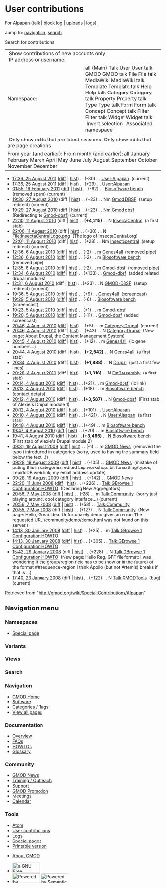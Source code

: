 <div id="mw-page-base" class="noprint">

</div>

<div id="mw-head-base" class="noprint">

</div>

<div id="content" class="mw-body" role="main">

<span id="top"></span>

<div id="mw-js-message" style="display:none;">

</div>



# <span dir="auto">User contributions</span>

<div id="bodyContent">

<div id="contentSub">

For [Alpapan](/wiki/User:Alpapan "User:Alpapan") (<a
href="/mediawiki/index.php?title=User_talk:Alpapan&amp;action=edit&amp;redlink=1"
class="new" title="User talk:Alpapan (page does not exist)">talk</a> \|
[block
log](/mediawiki/index.php?title=Special:Log/block&page=User%3AAlpapan "Special:Log/block")
\|
[uploads](/wiki/Special:ListFiles/Alpapan "Special:ListFiles/Alpapan")
\| [logs](/wiki/Special:Log/Alpapan "Special:Log/Alpapan"))

</div>

<div id="jump-to-nav" class="mw-jump">

Jump to: [navigation](#mw-navigation), [search](#p-search)

</div>

<div id="mw-content-text">

Search for contributions

<table class="mw-contributions-table">
<colgroup>
<col style="width: 50%" />
<col style="width: 50%" />
</colgroup>
<tbody>
<tr class="odd">
<td colspan="2"> Show contributions of new accounts only<br />
 IP address or username:</td>
</tr>
<tr class="even">
<td class="mw-label">Namespace:</td>
<td>all (Main) Talk User User talk GMOD GMOD talk File File talk
MediaWiki MediaWiki talk Template Template talk Help Help talk Category
Category talk Property Property talk Type Type talk Form Form talk
Concept Concept talk Filter Filter talk Widget Widget talk  
 Invert selection 
 Associated namespace </td>
</tr>
<tr class="odd">
<td colspan="2"></td>
</tr>
<tr class="even">
<td colspan="2"> Only show edits that are latest revisions
 Only show edits that are page creations</td>
</tr>
<tr class="odd">
<td colspan="2">From year (and earlier): From month (and earlier): all
January February March April May June July August September October
November December</td>
</tr>
</tbody>
</table>

- <a href="/mediawiki/index.php?title=User:Alpapan&amp;oldid=18854"
  class="mw-changeslist-date" title="User:Alpapan">17:36, 25 August
  2011</a>
  ([diff](/mediawiki/index.php?title=User:Alpapan&diff=prev&oldid=18854 "User:Alpapan")
  \|
  [hist](/mediawiki/index.php?title=User:Alpapan&action=history "User:Alpapan"))
  <span class="mw-changeslist-separator">. .</span>
  <span class="mw-plusminus-neg" dir="ltr"
  title="521 bytes after change">(-30)</span>‎
  <span class="mw-changeslist-separator">. .</span>
  <a href="/wiki/User:Alpapan" class="mw-contributions-title"
  title="User:Alpapan">User:Alpapan</a> ‎
  <span class="mw-uctop">(current)</span>
- <a href="/mediawiki/index.php?title=User:Alpapan&amp;oldid=18853"
  class="mw-changeslist-date" title="User:Alpapan">17:36, 25 August
  2011</a>
  ([diff](/mediawiki/index.php?title=User:Alpapan&diff=prev&oldid=18853 "User:Alpapan")
  \|
  [hist](/mediawiki/index.php?title=User:Alpapan&action=history "User:Alpapan"))
  <span class="mw-changeslist-separator">. .</span>
  <span class="mw-plusminus-pos" dir="ltr"
  title="551 bytes after change">(+29)</span>‎
  <span class="mw-changeslist-separator">. .</span>
  <a href="/wiki/User:Alpapan" class="mw-contributions-title"
  title="User:Alpapan">User:Alpapan</a> ‎
- <a href="/mediawiki/index.php?title=Biosoftware_bench&amp;oldid=16944"
  class="mw-changeslist-date" title="Biosoftware bench">01:55, 16 February
  2011</a>
  ([diff](/mediawiki/index.php?title=Biosoftware_bench&diff=prev&oldid=16944 "Biosoftware bench")
  \|
  [hist](/mediawiki/index.php?title=Biosoftware_bench&action=history "Biosoftware bench"))
  <span class="mw-changeslist-separator">. .</span>
  <span class="mw-plusminus-neg" dir="ltr"
  title="3,563 bytes after change">(-62)</span>‎
  <span class="mw-changeslist-separator">. .</span>
  <a href="/wiki/Biosoftware_bench" class="mw-contributions-title"
  title="Biosoftware bench">Biosoftware bench</a> ‎
  <span class="comment">(removed spam)</span>
  <span class="mw-uctop">(current)</span>
- <a href="/mediawiki/index.php?title=Gmod_DBSF&amp;oldid=14327"
  class="mw-changeslist-date" title="Gmod DBSF">19:30, 27 August 2010</a>
  (diff \|
  [hist](/mediawiki/index.php?title=Gmod_DBSF&action=history "Gmod DBSF"))
  <span class="mw-changeslist-separator">. .</span>
  <span class="mw-plusminus-pos" dir="ltr"
  title="23 bytes after change">(+23)</span>‎
  <span class="mw-changeslist-separator">. .</span> Nm
  <a href="/mediawiki/index.php?title=Gmod_DBSF&amp;redirect=no"
  class="mw-redirect mw-contributions-title" title="Gmod DBSF">Gmod
  DBSF</a> ‎ <span class="comment">(setup redirect)</span>
  <span class="mw-uctop">(current)</span>
- <a href="/mediawiki/index.php?title=Gmod_dbsf&amp;oldid=14326"
  class="mw-changeslist-date" title="Gmod dbsf">19:29, 27 August 2010</a>
  (diff \|
  [hist](/mediawiki/index.php?title=Gmod_dbsf&action=history "Gmod dbsf"))
  <span class="mw-changeslist-separator">. .</span>
  <span class="mw-plusminus-pos" dir="ltr"
  title="23 bytes after change">(+23)</span>‎
  <span class="mw-changeslist-separator">. .</span> Nm
  <a href="/mediawiki/index.php?title=Gmod_dbsf&amp;redirect=no"
  class="mw-redirect mw-contributions-title" title="Gmod dbsf">Gmod
  dbsf</a> ‎ <span class="comment">(Redirecting to
  [Gmod-dbsf](/wiki/Gmod-dbsf "Gmod-dbsf"))</span>
  <span class="mw-uctop">(current)</span>
- <a href="/mediawiki/index.php?title=InsectaCentral&amp;oldid=14138"
  class="mw-changeslist-date" title="InsectaCentral">22:10, 11 August
  2010</a> (diff \|
  [hist](/mediawiki/index.php?title=InsectaCentral&action=history "InsectaCentral"))
  <span class="mw-changeslist-separator">. .</span> **(+4,215)**‎
  <span class="mw-changeslist-separator">. .</span> N
  <a href="/wiki/InsectaCentral" class="mw-contributions-title"
  title="InsectaCentral">InsectaCentral</a> ‎ <span class="comment">(a
  first stab)</span>
- <a
  href="/mediawiki/index.php?title=File:InsectaCentralLogo.png&amp;oldid=14137"
  class="mw-changeslist-date" title="File:InsectaCentralLogo.png">22:06,
  11 August 2010</a> (diff \|
  [hist](/mediawiki/index.php?title=File:InsectaCentralLogo.png&action=history "File:InsectaCentralLogo.png"))
  <span class="mw-changeslist-separator">. .</span>
  <span class="mw-plusminus-pos" dir="ltr"
  title="30 bytes after change">(+30)</span>‎
  <span class="mw-changeslist-separator">. .</span> N
  <a href="/wiki/File:InsectaCentralLogo.png"
  class="mw-contributions-title"
  title="File:InsectaCentralLogo.png">File:InsectaCentralLogo.png</a> ‎
  <span class="comment">(The logo of InsectaCentral.org)</span>
- <a href="/mediawiki/index.php?title=Insectacentral&amp;oldid=14136"
  class="mw-changeslist-date" title="Insectacentral">22:01, 11 August
  2010</a> (diff \|
  [hist](/mediawiki/index.php?title=Insectacentral&action=history "Insectacentral"))
  <span class="mw-changeslist-separator">. .</span>
  <span class="mw-plusminus-pos" dir="ltr"
  title="28 bytes after change">(+28)</span>‎
  <span class="mw-changeslist-separator">. .</span> Nm
  <a href="/mediawiki/index.php?title=Insectacentral&amp;redirect=no"
  class="mw-redirect mw-contributions-title"
  title="Insectacentral">Insectacentral</a> ‎
  <span class="comment">(setup redirect)</span>
  <span class="mw-uctop">(current)</span>
- <a href="/mediawiki/index.php?title=Genes4all&amp;oldid=14108"
  class="mw-changeslist-date" title="Genes4all">12:36, 6 August 2010</a>
  ([diff](/mediawiki/index.php?title=Genes4all&diff=prev&oldid=14108 "Genes4all")
  \|
  [hist](/mediawiki/index.php?title=Genes4all&action=history "Genes4all"))
  <span class="mw-changeslist-separator">. .</span>
  <span class="mw-plusminus-neg" dir="ltr"
  title="2,561 bytes after change">(-2)</span>‎
  <span class="mw-changeslist-separator">. .</span> m
  <a href="/wiki/Genes4all" class="mw-contributions-title"
  title="Genes4all">Genes4all</a> ‎ <span class="comment">(removed
  pipe)</span>
- <a href="/mediawiki/index.php?title=Biosoftware_bench&amp;oldid=14107"
  class="mw-changeslist-date" title="Biosoftware bench">12:36, 6 August
  2010</a>
  ([diff](/mediawiki/index.php?title=Biosoftware_bench&diff=prev&oldid=14107 "Biosoftware bench")
  \|
  [hist](/mediawiki/index.php?title=Biosoftware_bench&action=history "Biosoftware bench"))
  <span class="mw-changeslist-separator">. .</span>
  <span class="mw-plusminus-neg" dir="ltr"
  title="3,564 bytes after change">(-2)</span>‎
  <span class="mw-changeslist-separator">. .</span> m
  <a href="/wiki/Biosoftware_bench" class="mw-contributions-title"
  title="Biosoftware bench">Biosoftware bench</a> ‎
  <span class="comment">(removed pipe)</span>
- <a href="/mediawiki/index.php?title=Gmod-dbsf&amp;oldid=14106"
  class="mw-changeslist-date" title="Gmod-dbsf">12:35, 6 August 2010</a>
  ([diff](/mediawiki/index.php?title=Gmod-dbsf&diff=prev&oldid=14106 "Gmod-dbsf")
  \|
  [hist](/mediawiki/index.php?title=Gmod-dbsf&action=history "Gmod-dbsf"))
  <span class="mw-changeslist-separator">. .</span>
  <span class="mw-plusminus-neg" dir="ltr"
  title="3,729 bytes after change">(-2)</span>‎
  <span class="mw-changeslist-separator">. .</span> m
  <a href="/wiki/Gmod-dbsf" class="mw-contributions-title"
  title="Gmod-dbsf">Gmod-dbsf</a> ‎ <span class="comment">(removed
  pipe)</span>
- <a href="/mediawiki/index.php?title=Gmod-dbsf&amp;oldid=14105"
  class="mw-changeslist-date" title="Gmod-dbsf">12:34, 6 August 2010</a>
  ([diff](/mediawiki/index.php?title=Gmod-dbsf&diff=prev&oldid=14105 "Gmod-dbsf")
  \|
  [hist](/mediawiki/index.php?title=Gmod-dbsf&action=history "Gmod-dbsf"))
  <span class="mw-changeslist-separator">. .</span>
  <span class="mw-plusminus-pos" dir="ltr"
  title="3,731 bytes after change">(+133)</span>‎
  <span class="mw-changeslist-separator">. .</span>
  <a href="/wiki/Gmod-dbsf" class="mw-contributions-title"
  title="Gmod-dbsf">Gmod-dbsf</a> ‎ <span class="comment">(added related
  drupal modules)</span>
- <a href="/mediawiki/index.php?title=GMOD-DBSF&amp;oldid=14104"
  class="mw-changeslist-date" title="GMOD-DBSF">12:31, 6 August 2010</a>
  (diff \|
  [hist](/mediawiki/index.php?title=GMOD-DBSF&action=history "GMOD-DBSF"))
  <span class="mw-changeslist-separator">. .</span>
  <span class="mw-plusminus-pos" dir="ltr"
  title="23 bytes after change">(+23)</span>‎
  <span class="mw-changeslist-separator">. .</span> N
  <a href="/mediawiki/index.php?title=GMOD-DBSF&amp;redirect=no"
  class="mw-redirect mw-contributions-title"
  title="GMOD-DBSF">GMOD-DBSF</a> ‎ <span class="comment">(setup
  redirect)</span> <span class="mw-uctop">(current)</span>
- <a href="/mediawiki/index.php?title=Genes4all&amp;oldid=14087"
  class="mw-changeslist-date" title="Genes4all">19:36, 5 August 2010</a>
  ([diff](/mediawiki/index.php?title=Genes4all&diff=prev&oldid=14087 "Genes4all")
  \|
  [hist](/mediawiki/index.php?title=Genes4all&action=history "Genes4all"))
  <span class="mw-changeslist-separator">. .</span>
  <span class="mw-plusminus-pos" dir="ltr"
  title="2,563 bytes after change">(+9)</span>‎
  <span class="mw-changeslist-separator">. .</span>
  <a href="/wiki/Genes4all" class="mw-contributions-title"
  title="Genes4all">Genes4all</a> ‎
  <span class="comment">(screencast)</span>
- <a href="/mediawiki/index.php?title=Biosoftware_bench&amp;oldid=14086"
  class="mw-changeslist-date" title="Biosoftware bench">19:29, 5 August
  2010</a>
  ([diff](/mediawiki/index.php?title=Biosoftware_bench&diff=prev&oldid=14086 "Biosoftware bench")
  \|
  [hist](/mediawiki/index.php?title=Biosoftware_bench&action=history "Biosoftware bench"))
  <span class="mw-changeslist-separator">. .</span>
  <span class="mw-plusminus-neg" dir="ltr"
  title="3,566 bytes after change">(-6)</span>‎
  <span class="mw-changeslist-separator">. .</span>
  <a href="/wiki/Biosoftware_bench" class="mw-contributions-title"
  title="Biosoftware bench">Biosoftware bench</a> ‎
  <span class="comment">(screencast)</span>
- <a href="/mediawiki/index.php?title=Gmod-dbsf&amp;oldid=14085"
  class="mw-changeslist-date" title="Gmod-dbsf">19:23, 5 August 2010</a>
  ([diff](/mediawiki/index.php?title=Gmod-dbsf&diff=prev&oldid=14085 "Gmod-dbsf")
  \|
  [hist](/mediawiki/index.php?title=Gmod-dbsf&action=history "Gmod-dbsf"))
  <span class="mw-changeslist-separator">. .</span>
  <span class="mw-plusminus-pos" dir="ltr"
  title="3,598 bytes after change">(+1)</span>‎
  <span class="mw-changeslist-separator">. .</span> m
  <a href="/wiki/Gmod-dbsf" class="mw-contributions-title"
  title="Gmod-dbsf">Gmod-dbsf</a> ‎
- <a href="/mediawiki/index.php?title=Gmod-dbsf&amp;oldid=14084"
  class="mw-changeslist-date" title="Gmod-dbsf">19:20, 5 August 2010</a>
  ([diff](/mediawiki/index.php?title=Gmod-dbsf&diff=prev&oldid=14084 "Gmod-dbsf")
  \|
  [hist](/mediawiki/index.php?title=Gmod-dbsf&action=history "Gmod-dbsf"))
  <span class="mw-changeslist-separator">. .</span>
  <span class="mw-plusminus-neg" dir="ltr"
  title="3,597 bytes after change">(-11)</span>‎
  <span class="mw-changeslist-separator">. .</span>
  <a href="/wiki/Gmod-dbsf" class="mw-contributions-title"
  title="Gmod-dbsf">Gmod-dbsf</a> ‎ <span class="comment">(added
  screencast)</span>
- <a href="/mediawiki/index.php?title=Category:Drupal&amp;oldid=14038"
  class="mw-changeslist-date" title="Category:Drupal">20:46, 4 August
  2010</a>
  ([diff](/mediawiki/index.php?title=Category:Drupal&diff=prev&oldid=14038 "Category:Drupal")
  \|
  [hist](/mediawiki/index.php?title=Category:Drupal&action=history "Category:Drupal"))
  <span class="mw-changeslist-separator">. .</span>
  <span class="mw-plusminus-pos" dir="ltr"
  title="48 bytes after change">(+5)</span>‎
  <span class="mw-changeslist-separator">. .</span> m
  <a href="/wiki/Category:Drupal" class="mw-contributions-title"
  title="Category:Drupal">Category:Drupal</a> ‎
  <span class="mw-uctop">(current)</span>
- <a href="/mediawiki/index.php?title=Category:Drupal&amp;oldid=14037"
  class="mw-changeslist-date" title="Category:Drupal">20:46, 4 August
  2010</a> (diff \|
  [hist](/mediawiki/index.php?title=Category:Drupal&action=history "Category:Drupal"))
  <span class="mw-changeslist-separator">. .</span>
  <span class="mw-plusminus-pos" dir="ltr"
  title="43 bytes after change">(+43)</span>‎
  <span class="mw-changeslist-separator">. .</span> N
  <a href="/wiki/Category:Drupal" class="mw-contributions-title"
  title="Category:Drupal">Category:Drupal</a> ‎
  <span class="comment">(New page: About Drupal, the Content Management
  System)</span>
- <a href="/mediawiki/index.php?title=Genes4all&amp;oldid=14036"
  class="mw-changeslist-date" title="Genes4all">20:45, 4 August 2010</a>
  ([diff](/mediawiki/index.php?title=Genes4all&diff=prev&oldid=14036 "Genes4all")
  \|
  [hist](/mediawiki/index.php?title=Genes4all&action=history "Genes4all"))
  <span class="mw-changeslist-separator">. .</span>
  <span class="mw-plusminus-pos" dir="ltr"
  title="2,554 bytes after change">(+12)</span>‎
  <span class="mw-changeslist-separator">. .</span> m
  <a href="/wiki/Genes4all" class="mw-contributions-title"
  title="Genes4all">Genes4all</a> ‎ <span class="comment">(ic gene
  numbers...)</span>
- <a href="/mediawiki/index.php?title=Genes4all&amp;oldid=14035"
  class="mw-changeslist-date" title="Genes4all">20:44, 4 August 2010</a>
  (diff \|
  [hist](/mediawiki/index.php?title=Genes4all&action=history "Genes4all"))
  <span class="mw-changeslist-separator">. .</span> **(+2,542)**‎
  <span class="mw-changeslist-separator">. .</span> N
  <a href="/wiki/Genes4all" class="mw-contributions-title"
  title="Genes4all">Genes4all</a> ‎ <span class="comment">(a first
  stab)</span>
- <a href="/mediawiki/index.php?title=Drupal&amp;oldid=14034"
  class="mw-changeslist-date" title="Drupal">20:34, 4 August 2010</a>
  (diff \|
  [hist](/mediawiki/index.php?title=Drupal&action=history "Drupal"))
  <span class="mw-changeslist-separator">. .</span> **(+1,888)**‎
  <span class="mw-changeslist-separator">. .</span> N
  <a href="/wiki/Drupal" class="mw-contributions-title"
  title="Drupal">Drupal</a> ‎ <span class="comment">(just a first few
  lines)</span>
- <a href="/mediawiki/index.php?title=Est2assembly&amp;oldid=14033"
  class="mw-changeslist-date" title="Est2assembly">20:28, 4 August
  2010</a> (diff \|
  [hist](/mediawiki/index.php?title=Est2assembly&action=history "Est2assembly"))
  <span class="mw-changeslist-separator">. .</span> **(+1,316)**‎
  <span class="mw-changeslist-separator">. .</span> N
  <a href="/wiki/Est2assembly" class="mw-contributions-title"
  title="Est2assembly">Est2assembly</a> ‎ <span class="comment">(a first
  stab)</span>
- <a href="/mediawiki/index.php?title=Gmod-dbsf&amp;oldid=14032"
  class="mw-changeslist-date" title="Gmod-dbsf">20:14, 4 August 2010</a>
  ([diff](/mediawiki/index.php?title=Gmod-dbsf&diff=prev&oldid=14032 "Gmod-dbsf")
  \|
  [hist](/mediawiki/index.php?title=Gmod-dbsf&action=history "Gmod-dbsf"))
  <span class="mw-changeslist-separator">. .</span>
  <span class="mw-plusminus-pos" dir="ltr"
  title="3,608 bytes after change">(+21)</span>‎
  <span class="mw-changeslist-separator">. .</span> m
  <a href="/wiki/Gmod-dbsf" class="mw-contributions-title"
  title="Gmod-dbsf">Gmod-dbsf</a> ‎ <span class="comment">(ic
  link)</span>
- <a href="/mediawiki/index.php?title=Biosoftware_bench&amp;oldid=14031"
  class="mw-changeslist-date" title="Biosoftware bench">20:13, 4 August
  2010</a>
  ([diff](/mediawiki/index.php?title=Biosoftware_bench&diff=prev&oldid=14031 "Biosoftware bench")
  \|
  [hist](/mediawiki/index.php?title=Biosoftware_bench&action=history "Biosoftware bench"))
  <span class="mw-changeslist-separator">. .</span>
  <span class="mw-plusminus-pos" dir="ltr"
  title="3,572 bytes after change">(+18)</span>‎
  <span class="mw-changeslist-separator">. .</span> m
  <a href="/wiki/Biosoftware_bench" class="mw-contributions-title"
  title="Biosoftware bench">Biosoftware bench</a> ‎
  <span class="comment">(contact details)</span>
- <a href="/mediawiki/index.php?title=Gmod-dbsf&amp;oldid=14030"
  class="mw-changeslist-date" title="Gmod-dbsf">20:12, 4 August 2010</a>
  (diff \|
  [hist](/mediawiki/index.php?title=Gmod-dbsf&action=history "Gmod-dbsf"))
  <span class="mw-changeslist-separator">. .</span> **(+3,587)**‎
  <span class="mw-changeslist-separator">. .</span> N
  <a href="/wiki/Gmod-dbsf" class="mw-contributions-title"
  title="Gmod-dbsf">Gmod-dbsf</a> ‎ <span class="comment">(First stab of
  Alexie's Drupal module 1)</span>
- <a href="/mediawiki/index.php?title=User:Alpapan&amp;oldid=14029"
  class="mw-changeslist-date" title="User:Alpapan">20:12, 4 August
  2010</a>
  ([diff](/mediawiki/index.php?title=User:Alpapan&diff=prev&oldid=14029 "User:Alpapan")
  \|
  [hist](/mediawiki/index.php?title=User:Alpapan&action=history "User:Alpapan"))
  <span class="mw-changeslist-separator">. .</span>
  <span class="mw-plusminus-pos" dir="ltr"
  title="522 bytes after change">(+101)</span>‎
  <span class="mw-changeslist-separator">. .</span>
  <a href="/wiki/User:Alpapan" class="mw-contributions-title"
  title="User:Alpapan">User:Alpapan</a> ‎
- <a href="/mediawiki/index.php?title=User:Alpapan&amp;oldid=14028"
  class="mw-changeslist-date" title="User:Alpapan">20:10, 4 August
  2010</a> (diff \|
  [hist](/mediawiki/index.php?title=User:Alpapan&action=history "User:Alpapan"))
  <span class="mw-changeslist-separator">. .</span>
  <span class="mw-plusminus-pos" dir="ltr"
  title="421 bytes after change">(+421)</span>‎
  <span class="mw-changeslist-separator">. .</span> N
  <a href="/wiki/User:Alpapan" class="mw-contributions-title"
  title="User:Alpapan">User:Alpapan</a> ‎ <span class="comment">(a first
  stab)</span>
- <a href="/mediawiki/index.php?title=Biosoftware_bench&amp;oldid=14023"
  class="mw-changeslist-date" title="Biosoftware bench">19:48, 4 August
  2010</a>
  ([diff](/mediawiki/index.php?title=Biosoftware_bench&diff=prev&oldid=14023 "Biosoftware bench")
  \|
  [hist](/mediawiki/index.php?title=Biosoftware_bench&action=history "Biosoftware bench"))
  <span class="mw-changeslist-separator">. .</span>
  <span class="mw-plusminus-pos" dir="ltr"
  title="3,554 bytes after change">(+49)</span>‎
  <span class="mw-changeslist-separator">. .</span> m
  <a href="/wiki/Biosoftware_bench" class="mw-contributions-title"
  title="Biosoftware bench">Biosoftware bench</a> ‎
- <a href="/mediawiki/index.php?title=Biosoftware_bench&amp;oldid=14022"
  class="mw-changeslist-date" title="Biosoftware bench">19:47, 4 August
  2010</a>
  ([diff](/mediawiki/index.php?title=Biosoftware_bench&diff=prev&oldid=14022 "Biosoftware bench")
  \|
  [hist](/mediawiki/index.php?title=Biosoftware_bench&action=history "Biosoftware bench"))
  <span class="mw-changeslist-separator">. .</span>
  <span class="mw-plusminus-pos" dir="ltr"
  title="3,505 bytes after change">(+20)</span>‎
  <span class="mw-changeslist-separator">. .</span> m
  <a href="/wiki/Biosoftware_bench" class="mw-contributions-title"
  title="Biosoftware bench">Biosoftware bench</a> ‎
- <a href="/mediawiki/index.php?title=Biosoftware_bench&amp;oldid=14021"
  class="mw-changeslist-date" title="Biosoftware bench">19:41, 4 August
  2010</a> (diff \|
  [hist](/mediawiki/index.php?title=Biosoftware_bench&action=history "Biosoftware bench"))
  <span class="mw-changeslist-separator">. .</span> **(+3,485)**‎
  <span class="mw-changeslist-separator">. .</span> N
  <a href="/wiki/Biosoftware_bench" class="mw-contributions-title"
  title="Biosoftware bench">Biosoftware bench</a> ‎
  <span class="comment">(First stab of Alexie's Drupal module 2)</span>
- <a href="/mediawiki/index.php?title=GMOD_News&amp;oldid=9037"
  class="mw-changeslist-date" title="GMOD News">09:31, 19 August 2009</a>
  ([diff](/mediawiki/index.php?title=GMOD_News&diff=prev&oldid=9037 "GMOD News")
  \|
  [hist](/mediawiki/index.php?title=GMOD_News&action=history "GMOD News"))
  <span class="mw-changeslist-separator">. .</span>
  <span class="mw-plusminus-neg" dir="ltr"
  title="29,165 bytes after change">(-1)</span>‎
  <span class="mw-changeslist-separator">. .</span> m
  <a href="/wiki/GMOD_News" class="mw-contributions-title"
  title="GMOD News">GMOD News</a> ‎ <span class="comment">(removed the
  typo i introduced in categories (sorry, used to having the summary
  field below the text...))</span>
- <a href="/mediawiki/index.php?title=GMOD_News&amp;oldid=9036"
  class="mw-changeslist-date" title="GMOD News">09:28, 19 August 2009</a>
  ([diff](/mediawiki/index.php?title=GMOD_News&diff=prev&oldid=9036 "GMOD News")
  \|
  [hist](/mediawiki/index.php?title=GMOD_News&action=history "GMOD News"))
  <span class="mw-changeslist-separator">. .</span>
  <span class="mw-plusminus-neg" dir="ltr"
  title="29,166 bytes after change">(-105)</span>‎
  <span class="mw-changeslist-separator">. .</span>
  <a href="/wiki/GMOD_News" class="mw-contributions-title"
  title="GMOD News">GMOD News</a> ‎ <span class="comment">(mistake of
  puting this in categories; edited Lep workshop: bit formatting/typos;
  LepidoDB web link; my email address update)</span>
- <a href="/mediawiki/index.php?title=GMOD_News&amp;oldid=9035"
  class="mw-changeslist-date" title="GMOD News">09:28, 19 August 2009</a>
  ([diff](/mediawiki/index.php?title=GMOD_News&diff=prev&oldid=9035 "GMOD News")
  \|
  [hist](/mediawiki/index.php?title=GMOD_News&action=history "GMOD News"))
  <span class="mw-changeslist-separator">. .</span>
  <span class="mw-plusminus-pos" dir="ltr"
  title="29,271 bytes after change">(+142)</span>‎
  <span class="mw-changeslist-separator">. .</span>
  <a href="/wiki/GMOD_News" class="mw-contributions-title"
  title="GMOD News">GMOD News</a> ‎
- <a
  href="/mediawiki/index.php?title=Talk:GBrowse_1_Configuration_HOWTO&amp;oldid=5596"
  class="mw-changeslist-date"
  title="Talk:GBrowse 1 Configuration HOWTO">22:20, 11 June 2008</a>
  ([diff](/mediawiki/index.php?title=Talk:GBrowse_1_Configuration_HOWTO&diff=prev&oldid=5596 "Talk:GBrowse 1 Configuration HOWTO")
  \|
  [hist](/mediawiki/index.php?title=Talk:GBrowse_1_Configuration_HOWTO&action=history "Talk:GBrowse 1 Configuration HOWTO"))
  <span class="mw-changeslist-separator">. .</span>
  <span class="mw-plusminus-pos" dir="ltr"
  title="1,613 bytes after change">(+226)</span>‎
  <span class="mw-changeslist-separator">. .</span>
  <a href="/wiki/Talk:GBrowse_1_Configuration_HOWTO"
  class="mw-contributions-title"
  title="Talk:GBrowse 1 Configuration HOWTO">Talk:GBrowse 1 Configuration
  HOWTO</a> ‎ <span class="comment">(Declaring New Aggregators)</span>
- <a href="/mediawiki/index.php?title=Talk:Community&amp;oldid=5314"
  class="mw-changeslist-date" title="Talk:Community">20:56, 7 May 2008</a>
  ([diff](/mediawiki/index.php?title=Talk:Community&diff=prev&oldid=5314 "Talk:Community")
  \|
  [hist](/mediawiki/index.php?title=Talk:Community&action=history "Talk:Community"))
  <span class="mw-changeslist-separator">. .</span>
  <span class="mw-plusminus-neg" dir="ltr"
  title="152 bytes after change">(-28)</span>‎
  <span class="mw-changeslist-separator">. .</span> m
  <a href="/wiki/Talk:Community" class="mw-contributions-title"
  title="Talk:Community">Talk:Community</a> ‎
  <span class="comment">(sorry just playing around. cool category
  interface...)</span> <span class="mw-uctop">(current)</span>
- <a href="/mediawiki/index.php?title=Talk:Community&amp;oldid=5313"
  class="mw-changeslist-date" title="Talk:Community">20:56, 7 May 2008</a>
  ([diff](/mediawiki/index.php?title=Talk:Community&diff=prev&oldid=5313 "Talk:Community")
  \|
  [hist](/mediawiki/index.php?title=Talk:Community&action=history "Talk:Community"))
  <span class="mw-changeslist-separator">. .</span>
  <span class="mw-plusminus-pos" dir="ltr"
  title="180 bytes after change">(+53)</span>‎
  <span class="mw-changeslist-separator">. .</span>
  <a href="/wiki/Talk:Community" class="mw-contributions-title"
  title="Talk:Community">Talk:Community</a> ‎
- <a href="/mediawiki/index.php?title=Talk:Community&amp;oldid=5312"
  class="mw-changeslist-date" title="Talk:Community">20:55, 7 May 2008</a>
  (diff \|
  [hist](/mediawiki/index.php?title=Talk:Community&action=history "Talk:Community"))
  <span class="mw-changeslist-separator">. .</span>
  <span class="mw-plusminus-pos" dir="ltr"
  title="127 bytes after change">(+127)</span>‎
  <span class="mw-changeslist-separator">. .</span> N
  <a href="/wiki/Talk:Community" class="mw-contributions-title"
  title="Talk:Community">Talk:Community</a> ‎ <span class="comment">(New
  page: Hello, Great idea. Unfortunately demo gives an error: The
  requested URL /communitydemo/demo.html was not found on this
  server.)</span>
- <a
  href="/mediawiki/index.php?title=Talk:GBrowse_1_Configuration_HOWTO&amp;oldid=4516"
  class="mw-changeslist-date"
  title="Talk:GBrowse 1 Configuration HOWTO">14:13, 30 January 2008</a>
  ([diff](/mediawiki/index.php?title=Talk:GBrowse_1_Configuration_HOWTO&diff=prev&oldid=4516 "Talk:GBrowse 1 Configuration HOWTO")
  \|
  [hist](/mediawiki/index.php?title=Talk:GBrowse_1_Configuration_HOWTO&action=history "Talk:GBrowse 1 Configuration HOWTO"))
  <span class="mw-changeslist-separator">. .</span>
  <span class="mw-plusminus-pos" dir="ltr"
  title="951 bytes after change">(+25)</span>‎
  <span class="mw-changeslist-separator">. .</span> m
  <a href="/wiki/Talk:GBrowse_1_Configuration_HOWTO"
  class="mw-contributions-title"
  title="Talk:GBrowse 1 Configuration HOWTO">Talk:GBrowse 1 Configuration
  HOWTO</a> ‎
- <a
  href="/mediawiki/index.php?title=Talk:GBrowse_1_Configuration_HOWTO&amp;oldid=4515"
  class="mw-changeslist-date"
  title="Talk:GBrowse 1 Configuration HOWTO">14:13, 30 January 2008</a>
  ([diff](/mediawiki/index.php?title=Talk:GBrowse_1_Configuration_HOWTO&diff=prev&oldid=4515 "Talk:GBrowse 1 Configuration HOWTO")
  \|
  [hist](/mediawiki/index.php?title=Talk:GBrowse_1_Configuration_HOWTO&action=history "Talk:GBrowse 1 Configuration HOWTO"))
  <span class="mw-changeslist-separator">. .</span>
  <span class="mw-plusminus-pos" dir="ltr"
  title="926 bytes after change">(+305)</span>‎
  <span class="mw-changeslist-separator">. .</span>
  <a href="/wiki/Talk:GBrowse_1_Configuration_HOWTO"
  class="mw-contributions-title"
  title="Talk:GBrowse 1 Configuration HOWTO">Talk:GBrowse 1 Configuration
  HOWTO</a> ‎
- <a
  href="/mediawiki/index.php?title=Talk:GBrowse_1_Configuration_HOWTO&amp;oldid=4377"
  class="mw-changeslist-date"
  title="Talk:GBrowse 1 Configuration HOWTO">15:42, 29 January 2008</a>
  (diff \|
  [hist](/mediawiki/index.php?title=Talk:GBrowse_1_Configuration_HOWTO&action=history "Talk:GBrowse 1 Configuration HOWTO"))
  <span class="mw-changeslist-separator">. .</span>
  <span class="mw-plusminus-pos" dir="ltr"
  title="228 bytes after change">(+228)</span>‎
  <span class="mw-changeslist-separator">. .</span> N
  <a href="/wiki/Talk:GBrowse_1_Configuration_HOWTO"
  class="mw-contributions-title"
  title="Talk:GBrowse 1 Configuration HOWTO">Talk:GBrowse 1 Configuration
  HOWTO</a> ‎ <span class="comment">(New page: Hello Reg. GFF file
  format: I was wondering if the group/region field has to be (now or in
  the future) of the format \##sequence-region I think Apollo (but not
  Artemis) breaks if that is ...)</span>
- <a href="/mediawiki/index.php?title=Talk:GMODTools&amp;oldid=4134"
  class="mw-changeslist-date" title="Talk:GMODTools">17:40, 23 January
  2008</a> (diff \|
  [hist](/mediawiki/index.php?title=Talk:GMODTools&action=history "Talk:GMODTools"))
  <span class="mw-changeslist-separator">. .</span>
  <span class="mw-plusminus-pos" dir="ltr"
  title="122 bytes after change">(+122)</span>‎
  <span class="mw-changeslist-separator">. .</span> N
  <a href="/wiki/Talk:GMODTools" class="mw-contributions-title"
  title="Talk:GMODTools">Talk:GMODTools</a> ‎
  <span class="comment">(bug)</span>
  <span class="mw-uctop">(current)</span>

</div>

<div class="printfooter">

Retrieved from "<http://gmod.org/wiki/Special:Contributions/Alpapan>"

</div>

<div id="catlinks" class="catlinks catlinks-allhidden">

</div>

<div class="visualClear">

</div>

</div>

</div>

<div id="mw-navigation">

## Navigation menu

<div id="mw-head">



<div id="left-navigation">

<div id="p-namespaces" class="vectorTabs" role="navigation"
aria-labelledby="p-namespaces-label">

### Namespaces

- <span id="ca-nstab-special">[Special
  page](/wiki/Special:Contributions/Alpapan "This is a special page, you cannot edit the page itself")</span>

</div>

<div id="p-variants" class="vectorMenu emptyPortlet" role="navigation"
aria-labelledby="p-variants-label">

### 

### Variants[](#)

<div class="menu">

</div>

</div>

</div>

<div id="right-navigation">

<div id="p-views" class="vectorTabs emptyPortlet" role="navigation"
aria-labelledby="p-views-label">

### Views

</div>



</div>

<div id="p-search" role="search">

### Search

<div id="simpleSearch">

</div>

</div>

</div>

</div>

<div id="mw-panel">

<div id="p-logo" role="banner">

<a href="/wiki/Main_Page"
style="background-image: url(http://gmod.org/images/GMOD-cogs.png);"
title="Visit the main page"></a>

</div>

<div id="p-Navigation" class="portal" role="navigation"
aria-labelledby="p-Navigation-label">

### Navigation

<div class="body">

- <span id="n-GMOD-Home">[GMOD Home](/wiki/Main_Page)</span>
- <span id="n-Software">[Software](/wiki/GMOD_Components)</span>
- <span id="n-Categories-.2F-Tags">[Categories /
  Tags](/wiki/Categories)</span>
- <span id="n-View-all-pages">[View all
  pages](/wiki/Special:AllPages)</span>

</div>

</div>

<div id="p-Documentation" class="portal" role="navigation"
aria-labelledby="p-Documentation-label">

### Documentation

<div class="body">

- <span id="n-Overview">[Overview](/wiki/Overview)</span>
- <span id="n-FAQs">[FAQs](/wiki/Category:FAQ)</span>
- <span id="n-HOWTOs">[HOWTOs](/wiki/Category:HOWTO)</span>
- <span id="n-Glossary">[Glossary](/wiki/Glossary)</span>

</div>

</div>

<div id="p-Community" class="portal" role="navigation"
aria-labelledby="p-Community-label">

### Community

<div class="body">

- <span id="n-GMOD-News">[GMOD News](/wiki/GMOD_News)</span>
- <span id="n-Training-.2F-Outreach">[Training /
  Outreach](/wiki/Training_and_Outreach)</span>
- <span id="n-Support">[Support](/wiki/Support)</span>
- <span id="n-GMOD-Promotion">[GMOD
  Promotion](/wiki/GMOD_Promotion)</span>
- <span id="n-Meetings">[Meetings](/wiki/Meetings)</span>
- <span id="n-Calendar">[Calendar](/wiki/Calendar)</span>

</div>

</div>

<div id="p-tb" class="portal" role="navigation"
aria-labelledby="p-tb-label">

### Tools

<div class="body">

- <span id="feedlinks"><a
  href="http://gmod.org/mediawiki/index.php?title=Special:Contributions/Alpapan&amp;feed=atom"
  id="feed-atom" class="feedlink" rel="alternate"
  type="application/atom+xml" title="Atom feed for this page">Atom</a></span>
- <span id="t-contributions">[User
  contributions](/wiki/Special:Contributions/Alpapan "A list of contributions of this user")</span>
- <span id="t-log">[Logs](/wiki/Special:Log/Alpapan)</span>
- <span id="t-specialpages"><a href="/wiki/Special:SpecialPages" accesskey="q"
  title="A list of all special pages [q]">Special pages</a></span>
- <span id="t-print"><a
  href="/mediawiki/index.php?title=Special:Contributions/Alpapan&amp;printable=yes"
  rel="alternate" accesskey="p"
  title="Printable version of this page [p]">Printable version</a></span>

</div>

</div>

</div>

</div>

<div id="footer" role="contentinfo">

- <span id="footer-places-about">[About
  GMOD](/wiki/GMOD:About "GMOD:About")</span>

<!-- -->

- <span id="footer-copyrightico">[<img src="http://www.gnu.org/graphics/gfdl-logo-small.png" width="88"
  height="31" alt="a GNU Free Documentation License" />](http://www.gnu.org/licenses/fdl-1.3.html)</span>
- <span id="footer-poweredbyico">[<img src="/mediawiki/skins/common/images/poweredby_mediawiki_88x31.png"
  width="88" height="31" alt="Powered by MediaWiki" />](//www.mediawiki.org/)
  [<img
  src="/mediawiki/extensions/SemanticMediaWiki/includes/../resources/images/smw_button.png"
  width="88" height="31" alt="Powered by Semantic MediaWiki" />](https://www.semantic-mediawiki.org/wiki/Semantic_MediaWiki)</span>

<div style="clear:both">

</div>

</div>
